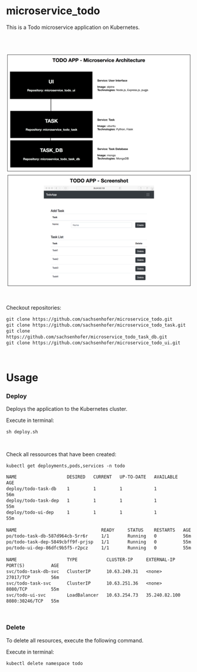 # microservice_todo

This is a Todo microservice application on Kubernetes.

<br>
<br>

![Todo1](./assets/img1.png)
![Todo2](./assets/img2.png)

<br>

Checkout repositories:

```
git clone https://github.com/sachsenhofer/microservice_todo.git
git clone https://github.com/sachsenhofer/microservice_todo_task.git
git clone https://github.com/sachsenhofer/microservice_todo_task_db.git
git clone https://github.com/sachsenhofer/microservice_todo_ui.git
```

<br>

# Usage

### Deploy

Deploys the application to the Kubernetes cluster.

Execute in terminal:

```
sh deploy.sh
```

<br>

Check all ressources that have been created:

```
kubectl get deployments,pods,services -n todo
```

```
NAME                   DESIRED   CURRENT   UP-TO-DATE   AVAILABLE   AGE
deploy/todo-task-db    1         1         1            1           56m
deploy/todo-task-dep   1         1         1            1           55m
deploy/todo-ui-dep     1         1         1            1           55m

NAME                                READY     STATUS    RESTARTS   AGE
po/todo-task-db-587d964cb-5rr6r     1/1       Running   0          56m
po/todo-task-dep-5849cbff9f-prjsp   1/1       Running   0          55m
po/todo-ui-dep-86dfc9b5f5-r2pcz     1/1       Running   0          55m

NAME                   TYPE           CLUSTER-IP     EXTERNAL-IP     PORT(S)          AGE
svc/todo-task-db-svc   ClusterIP      10.63.249.31   <none>          27017/TCP        56m
svc/todo-task-svc      ClusterIP      10.63.251.36   <none>          8080/TCP         55m
svc/todo-ui-svc        LoadBalancer   10.63.254.73   35.240.82.100   8080:30246/TCP   55m
```

<br>

### Delete

To delete all resources, execute the following command.

Execute in terminal:

```
kubectl delete namespace todo
```
